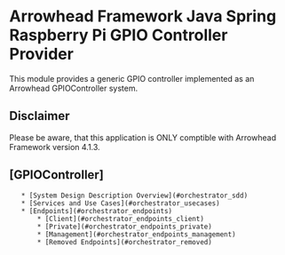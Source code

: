 # Arrowhead Framework Java Spring Raspberry Pi GPIO Controller Provider

This module provides a generic GPIO controller implemented as an Arrowhead GPIOController system.

## Disclaimer
Please be aware, that this application is ONLY comptible with Arrowhead Framework version 4.1.3.


## [GPIOController]
       * [System Design Description Overview](#orchestrator_sdd)
       * [Services and Use Cases](#orchestrator_usecases)  
       * [Endpoints](#orchestrator_endpoints)
           * [Client](#orchestrator_endpoints_client)
           * [Private](#orchestrator_endpoints_private)
           * [Management](#orchestrator_endpoints_management)     
           * [Removed Endpoints](#orchestrator_removed)
